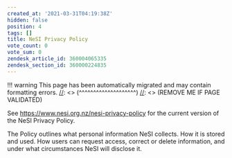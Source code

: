 ```yaml
---
created_at: '2021-03-31T04:19:38Z'
hidden: false
position: 4
tags: []
title: NeSI Privacy Policy
vote_count: 0
vote_sum: 0
zendesk_article_id: 360004065335
zendesk_section_id: 360000224835
---
```




[//]: <> (REMOVE ME IF PAGE VALIDATED)
[//]: <> (vvvvvvvvvvvvvvvvvvvv)
!!! warning
    This page has been automatically migrated and may contain formatting errors.
[//]: <> (^^^^^^^^^^^^^^^^^^^^)
[//]: <> (REMOVE ME IF PAGE VALIDATED)

See <https://www.nesi.org.nz/nesi-privacy-policy> for the current
version of the NeSI Privacy Policy.  
  
The Policy outlines what personal information NeSI collects. How it is
stored and used. How users can request access, correct or delete
information, and under what circumstances NeSI will disclose it. 